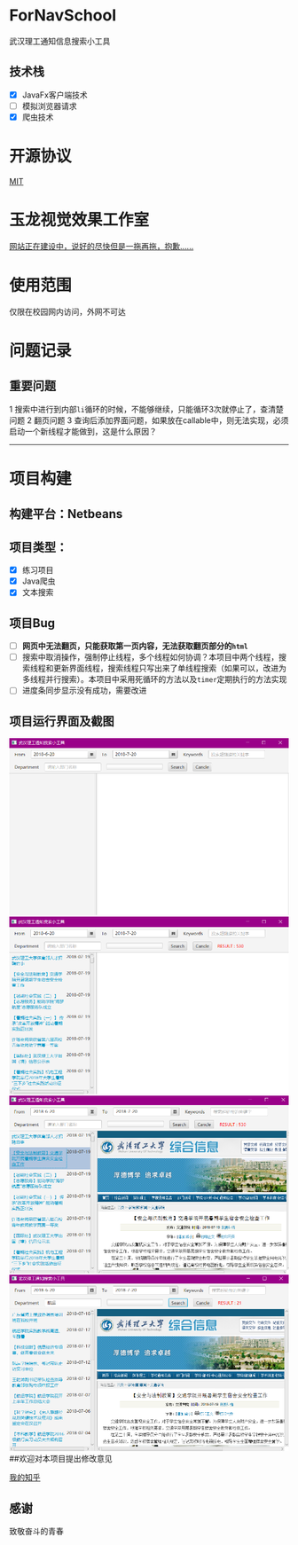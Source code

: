 # ForNavSchool
武汉理工通知信息搜索小工具

## 技术栈
- [X] JavaFx客户端技术
- [ ] 模拟浏览器请求
- [X] 爬虫技术

# 开源协议
[MIT](./LICENSE)

# 玉龙视觉效果工作室
[网站正在建设中，说好的尽快但是一拖再拖，抱歉......](https://naveron.github.io/)

# 使用范围
仅限在校园网内访问，外网不可达

# 问题记录

## 重要问题

1 搜索中进行到内部`li`循环的时候，不能够继续，只能循环3次就停止了，查清楚问题
2 翻页问题
3 查询后添加界面问题，如果放在callable中，则无法实现，必须启动一个新线程才能做到，这是什么原因？

---

# 项目构建

## 构建平台：Netbeans
## 项目类型：
- [X] 练习项目
- [X] Java爬虫
- [X] 文本搜索
## 项目Bug
- [ ] **网页中无法翻页，只能获取第一页内容，无法获取翻页部分的`html`**
- [ ] 搜索中取消操作，强制停止线程，多个线程如何协调？本项目中两个线程，搜索线程和更新界面线程，搜索线程只写出来了单线程搜索（如果可以，改进为多线程并行搜索）。本项目中采用死循环的方法以及`timer`定期执行的方法实现
- [ ] 进度条同步显示没有成功，需要改进
## 项目运行界面及截图
![](./main.png)
![](./search.png)
![](./result.png)
![](./special.png)
##欢迎对本项目提出修改意见

[我的知乎](https://www.zhihu.com/people/wang2046783134/activities)

## 感谢
致敬奋斗的青春



